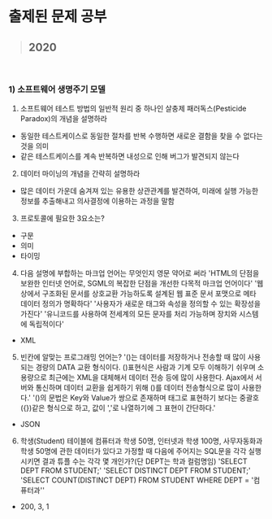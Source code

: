 # 출제된 문제 공부

> ## 2020

<br>

### 1) 소프트웨어 생명주기 모델
1. 소프트웨어 테스트 방법의 일반적 원리 중 하나인 살충제 패러독스(Pesticide Paradox)의 개념을 설명하라
 - 동일한 테스트케이스로 동일한 절차를 반복 수행하면 새로운 결함을 찾을 수 없다는 것을 의미
 - 같은 테스트케이스를 계속 반복하면 내성으로 인해 버그가 발견되지 않는다
2. 데이터 마이닝의 개념을 간략히 설명하라
 - 많은 데이터 가운데 숨겨져 있는 유용한 상관관계를 발견하여, 미래에 실행 가능한 정보를 추출해내고 의사결정에 이용하는 과정을 말함
3. 프로토콜에 필요한 3요소는?
 - 구문
 - 의미
 - 타이밍
4. 다음 설명에 부합하는 마크업 언어는 무엇인지 영문 약어로 써라
 'HTML의 단점을 보완한 인터넷 언어로, SGML의 복잡한 단점을 개선한 다목적 마크업 언어이다'
 '웹 상에서 구조화된 문서를 상호교환 가능하도록 설계된 웹 표준 문서 포맷으로 메타 데이터 정의가 명확하다'
 '사용자가 새로운 태그와 속성을 정의할 수 있는 확장성을 가진다'
 '유니코드를 사용하여 전세계의 모든 문자를 처리 가능하며 장치와 시스템에 독립적이다'
  - XML
5. 빈칸에 알맞는 프로그래밍 언어는? 
 '()는 데이터를 저장하거나 전송할 때 많이 사용되는 경량의 DATA 교환 형식이다. ()표현식은 사람과 기계 모두 이해하기 쉬우며 소용량으로 최근에는 XML을 대체해서 데이터 전송 등에 많이 사용한다. Ajax에서 서버와 통신하며 데이터 교환을 쉽게하기 위해 ()를 데이터 전송형식으로 많이 사용한다.'
 '()의 문법은 Key와 Value가 쌍으로 존재하며 태그로 표현하기 보다는 중괄호({})같은 형식으로 하고, 값이 ','로 나열하기에 그 표현이 간단하다.'
 - JSON
6. 학생(Student) 테이블에 컴퓨터과 학생 50명, 인터넷과 학생 100명, 사무자동화과 학생 50명에 관한 데이터가 있다고 가정할 때 다음에 주어지는 SQL문을 각각 실행시키면 결과 튜플 수는 각각 몇 개인가?(단 DEPT는 학과 컬럼명임)
'SELECT DEPT FROM STUDENT;'
'SELECT DISTINCT DEPT FROM STUDENT;'
'SELECT COUNT(DISTINCT DEPT) FROM STUDENT WHERE DEPT = '컴퓨터과''
- 200, 3, 1